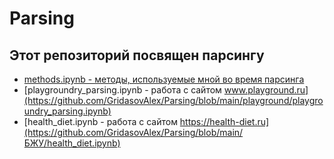 # Parsing
## Этот репозиторий посвящен парсингу
* [methods.ipynb - методы, используемые мной во время парсинга](https://github.com/GridasovAlex/Parsing/blob/main/methods_data/methods.ipynb)
* [playgroundry_parsing.ipynb - работа с сайтом www.playground.ru](https://github.com/GridasovAlex/Parsing/blob/main/playground/playgroundry_parsing.ipynb)
* [health_diet.ipynb - работа с сайтом https://health-diet.ru](https://github.com/GridasovAlex/Parsing/blob/main/БЖУ/health_diet.ipynb)
